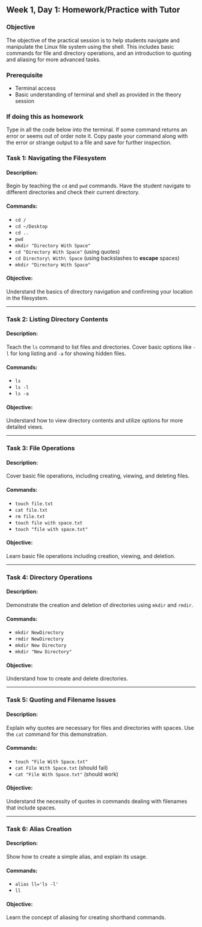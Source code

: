 ## Week 1, Day 1: Homework/Practice with Tutor

### Objective
The objective of the practical session is to help students navigate and 
manipulate the Linux file system using the shell. This includes basic commands 
for file and directory operations, and an introduction to quoting and aliasing 
for more advanced tasks.

### Prerequisite
- Terminal access
- Basic understanding of terminal and shell as provided in the theory session

### If doing this as homework

Type in all the code below into the terminal. If some command returns an error or seems out of order note it. Copy paste your command along with the error or strange output to a file and save for further inspection.

### Task 1: Navigating the Filesystem
#### Description:
Begin by teaching the `cd` and `pwd` commands. Have the student navigate to 
different directories and check their current directory.

#### Commands:
- `cd /`
- `cd ~/Desktop`
- `cd ..`
- `pwd`
- `mkdir "Directory With Space"`
- `cd "Directory With Space"` (using quotes)
- `cd Directory\ With\ Space` (using backslashes to **escape** spaces)
- `mkdir "Directory With Space"`

#### Objective: 
Understand the basics of directory navigation and confirming your location in 
the filesystem.

---

### Task 2: Listing Directory Contents
#### Description:
Teach the `ls` command to list files and directories. Cover basic options like 
`-l` for long listing and `-a` for showing hidden files.

#### Commands:
- `ls`
- `ls -l`
- `ls -a`

#### Objective:
Understand how to view directory contents and utilize options for more detailed 
views.

---

### Task 3: File Operations
#### Description:
Cover basic file operations, including creating, viewing, and deleting files.

#### Commands:
- `touch file.txt`
- `cat file.txt`
- `rm file.txt`
- `touch file with space.txt`
- `touch "file with space.txt"`

#### Objective:
Learn basic file operations including creation, viewing, and deletion.

---

### Task 4: Directory Operations
#### Description:
Demonstrate the creation and deletion of directories using `mkdir` and `rmdir`.

#### Commands:
- `mkdir NewDirectory`
- `rmdir NewDirectory`
- `mkdir New Directory`
- `mkdir "New Directory"`

#### Objective:
Understand how to create and delete directories.

---

### Task 5: Quoting and Filename Issues
#### Description:
Explain why quotes are necessary for files and directories with spaces. Use the 
`cat` command for this demonstration.

#### Commands:
- `touch "File With Space.txt"`
- `cat File With Space.txt` (should fail)
- `cat "File With Space.txt"` (should work)

#### Objective:
Understand the necessity of quotes in commands dealing with filenames that 
include spaces.

---

### Task 6: Alias Creation
#### Description:
Show how to create a simple alias, and explain its usage.

#### Commands:
- `alias ll='ls -l'`
- `ll`

#### Objective:
Learn the concept of aliasing for creating shorthand commands.

